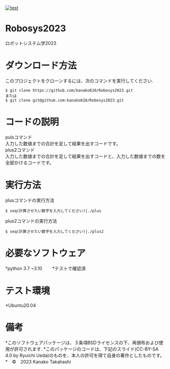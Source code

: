 [![test](https://github.com/kanako610/Robosys2023/actions/workflows/test.yml/badge.svg)](https://github.com/kanako610/Robosys2023/actions/workflows/test.yml)  

# Robosys2023
ロボットシステム学2023


# ダウンロード方法
このプロジェクトをクローンするには、次のコマンドを実行してください.
```
$ git clone https://github.com/kanako610/Robosys2023.git
または
$ git clone git@github.com:kanako610/Robosys2023.git
```

# コードの説明
pulsコマンド  
入力した数値までの合計を足して結果を出すコードです。  
plus2コマンド  
入力した数値までの合計を足して結果を出すコードと、入力した数値までの数を全部かけるコードです。　　


# 実行方法　　
plusコマンドの実行方法  
```
$ seq(計算させたい数字を入力してください)|./plus
```
plus2コマンドの実行方法
```
$ seq(計算させたい数字を入力してください)|./plus2
```
# 必要なソフトウェア

*python 3.7 ~3.10　　
 *テストで確認済

# テスト環境

*Ubuntu20.04


# 備考
*このソフトウェアパッケージは、３条項BSDライセンスの下、再頒布および使用が許可されます.
*このパッケージのコードは、下記のスライド(CC-BY-SA 4.0 by Ryuichi Ueda)のものを、本人の許可を得て自身の著作としたものです。
 *　©　2023 Kanako Takahashi
